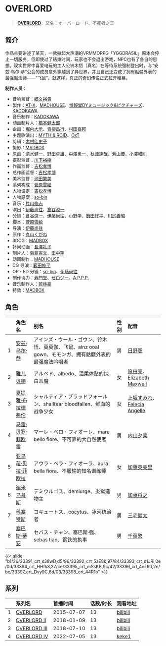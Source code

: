 # OVERLORD


> <u>**[OVERLORD](https://bgm.tv/subject/112146)**</u>，又名：オーバーロード、不死者之王

## 简介

作品主要讲述了某天，一款掀起大热潮的VRMMORPG「YGGDRASIL」原本会停止一切服务，但即使过了结束时间，玩家也不会退出游戏，NPC也有了各自的思想。现实世界中喜爱电玩的主人公铃木悟（真名）在等待系统强制登出时，与“安兹·乌尔·恭”公会的成员意外穿越到了异世界，并且自己还变成了拥有骷髅外表的最强魔法师——“飞鼠”。就这样，真正的奇幻传说正式拉开帷幕。

**制作人员：**
- 音响监督：[郷文裕貴](https://bgm.tv/person/25279)
- 製作：[AT-X](https://bgm.tv/person/230)、[MADHOUSE](https://bgm.tv/person/603)、[博報堂DYミュージック&amp;ピクチャーズ](https://bgm.tv/person/3278)、[KADOKAWA](https://bgm.tv/person/19306)
- 音乐制作：[KADOKAWA](https://bgm.tv/person/19306)
- 动画制片人：[橋本健太郎](https://bgm.tv/person/47509)
- 企画：[堀内大示](https://bgm.tv/person/18956)、[青柳昌行](https://bgm.tv/person/40959)、[村田嘉邦](https://bgm.tv/person/38188)
- 主题歌演出：[MYTH &amp; ROID](https://bgm.tv/person/20157)、[OxT](https://bgm.tv/person/21380)
- 剪辑：[木村佳史子](https://bgm.tv/person/11716)
- 摄影：[MADBOX](https://bgm.tv/person/29998)
- 原画：[清水健一](https://bgm.tv/person/12968)、[野田卓雄](https://bgm.tv/person/1032)、[中澤勇一](https://bgm.tv/person/11380)、[秋津達哉](https://bgm.tv/person/57397)、[芳山優](https://bgm.tv/person/41367)、[小澤和則](https://bgm.tv/person/21362)
- 摄影监督：[川下裕樹](https://bgm.tv/person/14395)
- 作画监督：[吉松孝博](https://bgm.tv/person/213)
- 总作画监督：[吉松孝博](https://bgm.tv/person/213)
- 美术监督：[池田繁美](https://bgm.tv/person/11720)
- 系列构成：[菅原雪絵](https://bgm.tv/person/18072)
- 人物设定：[吉松孝博](https://bgm.tv/person/213)
- 人物原案：[so-bin](https://bgm.tv/person/21282)
- 音乐：[片山修志](https://bgm.tv/person/11068)
- 演出：[伊藤尚往](https://bgm.tv/person/943)、[倉谷涼一](https://bgm.tv/person/19156)
- 分镜：[倉谷涼一](https://bgm.tv/person/19156)、[伊藤尚往](https://bgm.tv/person/943)、[小野学](https://bgm.tv/person/2718)、[籔田修平](https://bgm.tv/person/26106)、[川尻善昭](https://bgm.tv/person/804)
- 脚本：[菅原雪絵](https://bgm.tv/person/18072)
- 导演：[伊藤尚往](https://bgm.tv/person/943)
- 原作：[丸山くがね](https://bgm.tv/person/25403)
- 3DCG：[MADBOX](https://bgm.tv/person/29998)
- 补间动画：[長澤礼子](https://bgm.tv/person/41604)
- 制片人：[菊島憲文](https://bgm.tv/person/35942)、[田中翔](https://bgm.tv/person/33715)
- 动画制作：[MADHOUSE](https://bgm.tv/person/603)
- CG 导演：[籔田修平](https://bgm.tv/person/26106)
- OP・ED 分镜：[so-bin](https://bgm.tv/person/21282)、[伊藤尚往](https://bgm.tv/person/943)
- 制作协力：[寿門堂](https://bgm.tv/person/33566)、[ゼロジー](https://bgm.tv/person/22498)、[A.P.P.P.](https://bgm.tv/person/718)
- 音乐制作人：[若林豪](https://bgm.tv/person/48932)
- 特效：[MADBOX](https://bgm.tv/person/29998)

## 角色

|     |   角色名   |   别名  | 性别 |  配音  |
|:--- |:------  |:----      |:---  |:--   |
| 1 | [安兹·乌尔·恭](https://bgm.tv/character/33391) | アインズ・ウール・ゴウン、铃木悟、莫莫伽、飞鼠、ainz ooal gown、モモンガ、拥有骷髅外表的最强魔法吟唱者 | 男 | [日野聡](https://bgm.tv/person/4256) |
| 2 | [雅儿贝德](https://bgm.tv/character/33392) | アルベド、albedo、温柔体贴的纯白恶魔 | 女 | [原由実](https://bgm.tv/person/5825)、[Elizabeth Maxwell](https://bgm.tv/person/45150) |
| 3 | [夏提雅·布拉德弗伦](https://bgm.tv/character/33393) | シャルティア・ブラッドフォールン、shalltear bloodfallen、鲜血的战争少女 | 女 | [上坂すみれ](https://bgm.tv/person/7307)、[Felecia Angelle](https://bgm.tv/person/45343) |
| 4 | [马雷·贝罗·菲欧雷](https://bgm.tv/character/33394) | マーレ・ベロ・フィオーレ、mare bello fiore、不可靠的大自然使者 | 男 | [内山夕実](https://bgm.tv/person/6560) |
| 5 | [亚乌菈·贝拉·菲欧拉](https://bgm.tv/character/33395) | アウラ・ベラ・フィオーラ、aura bella fiora、不服输的知名训练师 | 女 | [加藤英美里](https://bgm.tv/person/4850) |
| 6 | [迪米乌哥斯](https://bgm.tv/character/33396) | デミウルゴス、demiurge、炎狱造物主 | 男 | [加藤将之](https://bgm.tv/person/4875) |
| 7 | [科塞特斯](https://bgm.tv/character/33397) | コキュートス、cocytus、冰河统治者 | 男 | [三宅健太](https://bgm.tv/person/4227) |
| 8 | [塞巴斯·蒂安](https://bgm.tv/character/33398) | セバス・チャン、塞巴斯·强、sebas tian、钢铁的执事 | 男 | [千葉繁](https://bgm.tv/person/4110) |

{{< slide "b1/36/33391_crt_s38wD,d5/96/33392_crt_5aE8k,97/84/33393_crt_s1JRi,0e/0d/33394_crt_HHfk8,37/ce/33395_crt_mSsKB,9c/42/33396_crt_4ez60,2e/bc/33397_crt_Dvy9C,6d/03/33398_crt_44R1o" >}}

## 系列

|     | 系列名          | 首播时间       | 话数/时长 | 观看地址                                                       |
| :-- | :----------- | :--------- | :---- | :--------------------------------------------------------- |
| 1   |[OVERLORD](https://bgm.tv/subject/112146)| 2015-07-07 | 13    | [bilibili](https://www.bilibili.com/bangumi/play/ep63853)  |
| 2   |[OVERLORD II](https://bgm.tv/subject/211027)| 2018-01-09 | 13    | [bilibili](https://www.bilibili.com/bangumi/play/ep173248) |
| 3   |[OVERLORD III](https://bgm.tv/subject/242170)| 2018-07-10 | 13    | [bilibili](https://www.bilibili.com/bangumi/play/ep232532) |
| 4   |[OVERLORD IV](https://bgm.tv/subject/335389)| 2022-07-05 | 13    | [keke1](https://www.keke1.app/play/21441-4-150543.html)    |



